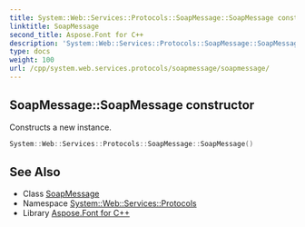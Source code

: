 ```yaml
---
title: System::Web::Services::Protocols::SoapMessage::SoapMessage constructor
linktitle: SoapMessage
second_title: Aspose.Font for C++
description: 'System::Web::Services::Protocols::SoapMessage::SoapMessage constructor. Constructs a new instance in C++.'
type: docs
weight: 100
url: /cpp/system.web.services.protocols/soapmessage/soapmessage/
---
```

## SoapMessage::SoapMessage constructor


Constructs a new instance.

```cpp
System::Web::Services::Protocols::SoapMessage::SoapMessage()
```

## See Also

* Class [SoapMessage](../)
* Namespace [System::Web::Services::Protocols](../../)
* Library [Aspose.Font for C++](../../../)
